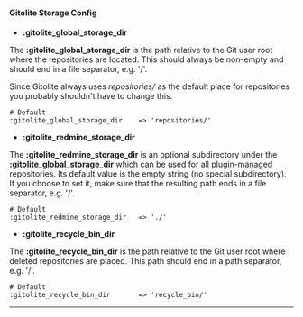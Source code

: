 #### Gitolite Storage Config

* **:gitolite_global_storage_dir**

The **:gitolite_global_storage_dir** is the path relative to the Git user root where the repositories are located.
This should always be non-empty and should end in a file separator, e.g. '/'.

Since Gitolite always uses *repositories/* as the default place for repositories you probably shouldn't have to change this.

    # Default
    :gitolite_global_storage_dir    => 'repositories/'

* **:gitolite_redmine_storage_dir**

The **:gitolite_redmine_storage_dir** is an optional subdirectory under the **:gitolite_global_storage_dir** which can be used for all plugin-managed repositories.
Its default value is the empty string (no special subdirectory). If you choose to set it, make sure that the resulting path ends in a file separator, e.g. '/'.

    # Default
    :gitolite_redmine_storage_dir   => './'

* **:gitolite_recycle_bin_dir**

The **:gitolite_recycle_bin_dir** is the path relative to the Git user root where deleted repositories are placed. This path should end in a path separator, e.g. '/'.

    # Default
    :gitolite_recycle_bin_dir       => 'recycle_bin/'

***

